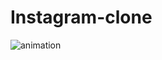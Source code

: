 # Instagram-clone

![animation](https://user-images.githubusercontent.com/62677231/85490245-cbb4a180-b5a7-11ea-9294-fd1007f939d6.gif)
